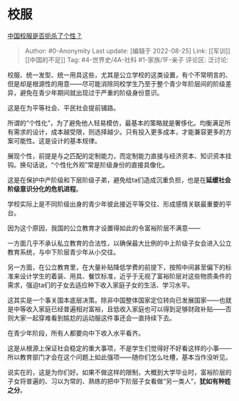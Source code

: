# 校服
[中国校服是否扼杀了个性？](https://www.zhihu.com/question/51687266/answer/1753607078)

> Author: #0-Anonymity
> Last update: [编辑于 2022-08-25]
> Link: [[军训]] [[中国的不足]]
> Tag: #4-世界史/4A-社科 #1-家族/1F-亲子
> 评论区:
> 泛讨论:

校服、统一发型、统一用具这些，尤其是公立学校的这类设置，有个不常明言的、但是却是根源性的用意——尽可能消除同校学生乃至于整个青少年阶层间的阶级差异，避免在青少年期间就出现过于严重的阶级身份意识。

这是在为平等社会、平民社会提前铺路。

所谓的“个性化”，为了避免他人轻易模仿，最基本的策略就是奢侈化。均衡满足所有需求的设计，成本越受限，则选择越少。只有投入更多成本，才能兼容更多的方案可能性。这是设计的基本规律。

展现个性，前提是与之匹配的定制能力，而定制能力直接与经济资本、知识资本挂钩。换句话说，“个性化外观”常是阶级身份的直接具像化。

这是在保护中产阶级和下层阶级子弟，避免给ta们造成沉重负担，也是在**延缓社会阶级意识分化的危机进程**。

学校实际上是不同阶级出身的青少年彼此接近平等交往、形成感情关联最重要的平台。

因为这个原因，我国的公立教育才设置得如此的令富裕阶层不满意——

一方面几乎不承认私立教育的合法性，以确保最大比例的中上阶级子女会进入公立教育系统，与中下阶层青少年从小交往。

另一方面，在公立教育里，在大量补贴降低学费的前提下，按照中间甚至偏下的标准来设计学生的着装、用具、餐饮标准，近乎于无视了富裕阶层对这些物质条件的需求，强迫ta们的子女去适应种下收入家庭子女的生活、学习水平。

这其实是一个事关国本底层决策。除非中国整体国家定位转向已发展国家——也就是中等收入家庭已经普遍相对富裕，且低收入家庭也可以得到足够财政补贴——否则大家一起穿难看到尴尬的运动服这件事还会一直持续下去。

在青少年阶段，所有人都要向中下收入水平看齐。

这是从根源上保证社会稳定的重大事项，不是学生们觉得好不好看这样的小事——所以教育部门才会在这个问题上如此强项——随你们怎么吐槽，基本当作没听见。

说实在的，这是为你们好。如果不做这样的限制，大概到大学毕业时，富裕阶层的子女将普遍的、习以为常的、熟练的把中下阶层子女看做“另一类人”，**犹如有种姓之分**。
